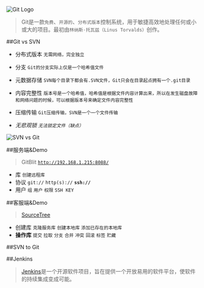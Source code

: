 ![Git Logo](http://192.168.1.215:8088/raw/~liumin/GitShare.git/master/logo@2x.png)


>Git是一款`免费`、`开源的`、`分布式版本`控制系统，用于敏捷高效地处理任何或小或大的项目。最初由`林纳斯·托瓦兹（Linus Torvalds）`创作。



##Git vs SVN
- 分布式版本 `无需网络，完全独立`


- 分支 `Git的分支实际上仅是一个哈希值文件`


- 元数据存储 `SVN每个目录下都会有.SVN文件，Git只会在目录起点拥有一个.git目录`


- 内容完整性 `版本号是一个哈希值，哈希值是根据文件内容计算出来，所以在发生磁盘故障和网络问题的时候，可以根据版本号来确定文件内容完整性`


- 压缩传输 `Git压缩传输，SVN是一个一个文件传输`


- *无悲观锁 `无法锁定文件（缺点）`*


![SVN vs Git](http://192.168.1.215:8088/raw/~liumin/GitShare.git/master/git-migration-centralized-vs-distributed.png)



##服务端&Demo
>GitBlit [`http://192.168.1.215:8088/`](http://192.168.1.215:8088/)

- 库 `创建远程库`
- 协议 `git://` `http(s)://` **`ssh://`**
- 用户 `组` `用户` `权限` `SSH KEY`




##客服端&Demo
>[SourceTree](https://www.sourcetreeapp.com/)

- 创建库 `克隆服务库` `创建本地库` `添加已存在的本地库`
- **操作库** `提交` `拉取` `分支` `合并` `冲突` `回滚` `标签` `贮藏` 



##SVN to Git






##Jenkins
>[Jenkins](http://jenkins-ci.org/)是一个开源软件项目，旨在提供一个开放易用的软件平台，使软件的持续集成变成可能。